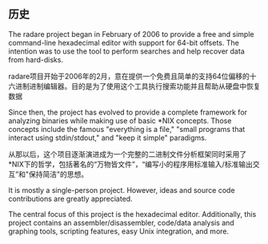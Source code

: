 ## 历史

The radare project began in February of 2006 to provide a free and simple command-line hexadecimal editor with support for 64-bit offsets. The intention was to use the tool to perform searches and help recover data from hard-disks.

radare项目开始于2006年的2月，意在提供一个免费且简单的支持64位偏移的十六进制进制编辑器。目的是为了使用这个工具执行搜索功能并且帮助从硬盘中恢复数据

Since then, the project has evolved to provide a complete framework for analyzing binaries while making use of basic \*NIX concepts. Those concepts include the famous "everything is a file," "small programs that interact using stdin/stdout," and "keep it simple" paradigms.

从那以后，这个项目逐渐演进成为一个完整的二进制文件分析框架同时采用了\*NIX下的哲学，包括著名的“万物皆文件”，“编写小的程序用标准输入/标准输出交互”和"保持简洁"的思想。

It is mostly a single-person project. However, ideas and source code contributions are greatly appreciated.

The central focus of this project is the hexadecimal editor. Additionally, this project contains an assembler/disassembler, code/data analysis and graphing tools, scripting features, easy Unix integration, and more.

